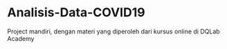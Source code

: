 # Analisis-Data-COVID19
 Project mandiri, dengan materi yang diperoleh dari kursus online di DQLab Academy
